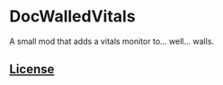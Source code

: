 # DocWalledVitals
A small mod that adds a vitals monitor to... well... walls.
    



## [License](https://creativecommons.org/licenses/by-nc-sa/4.0/)
